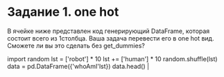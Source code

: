 # Задание 1. one hot 
В ячейке ниже представлен код генерирующий DataFrame, которая состоит всего из 1столбца. Ваша задача перевести его в one hot вид. Сможете ли вы это сделать без get_dummies?

import random 
lst = ['robot'] * 10 
lst += ['human'] * 10 
random.shuffle(lst) 
data = pd.DataFrame({'whoAmI'lst}) 
data.head() |
